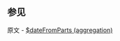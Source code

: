 ## 参见

原文 - [$dateFromParts (aggregation)]( https://docs.mongodb.com/manual/reference/operator/aggregation/dateFromParts/ )

